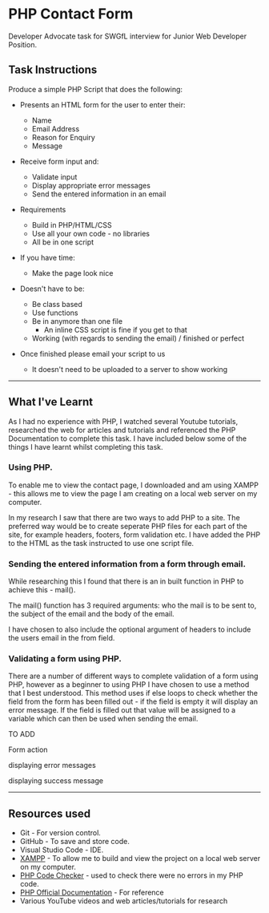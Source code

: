 # PHP Contact Form

Developer Advocate task for SWGfL interview for Junior Web Developer Position.

## Task Instructions

Produce a simple PHP Script that does the following:

* Presents an HTML form for the user to enter their:
  * Name
  * Email Address
  * Reason for Enquiry
  * Message

* Receive form input and:
  * Validate input
  * Display appropriate error messages
  * Send the entered information in an email

* Requirements
  * Build in PHP/HTML/CSS
  * Use all your own code - no libraries
  * All be in one script

* If you have time:
  * Make the page look nice

* Doesn't have to be:
  * Be class based
  * Use functions
  * Be in anymore than one file
    * An inline CSS script is fine if you get to that
  * Working (with regards to sending the email) / finished or perfect

* Once finished please email your script to us
  * It doesn't need to be uploaded to a server to show working

- - -
## What I've Learnt

As I had no experience with PHP, I watched several Youtube tutorials, researched the web for articles and tutorials and referenced the PHP Documentation to complete this task. I have included below some of the things I have learnt whilst completing this task.

### **Using PHP.**

To enable me to view the contact page, I downloaded and am using XAMPP - this allows me to view the page I am creating on a local web server on my computer.

In my research I saw that there are two ways to add PHP to a site. The preferred way would be to create seperate PHP files for each part of the site, for example headers, footers, form validation etc. I have added the PHP to the HTML as the task instructed to use one script file.

### **Sending the entered information from a form through email.**

While researching this I found that there is an in built function in PHP to achieve this - mail(). 

The mail() function has 3 required arguments: who the mail is to be sent to, the subject of the email and the body of the email. 

I have chosen to also include the optional argument of headers to include the users email in the from field.

### **Validating a form using PHP.**

There are a number of different ways to complete validation of a form using PHP, however as a beginner to using PHP I have chosen to use a method that I best understood. This method uses if else loops to check whether the field from the form has been filled out - if the field is empty it will display an error message. If the field is filled out that value will be assigned to a variable which can then be used when sending the email.


TO ADD

Form action 

displaying error messages

displaying success message

- - -
## Resources used

* Git - For version control.
* GitHub - To save and store code.
* Visual Studio Code - IDE.
* [XAMPP](https://www.apachefriends.org/index.html) - To allow me to build and view the project on a local web server on my computer.
* [PHP Code Checker](https://phpcodechecker.com/) - used to check there were no errors in my PHP code.
* [PHP Official Documentation]() - For reference
* Various YouTube videos and web articles/tutorials for research